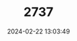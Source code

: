 ---
title: "2737"
category: "Belgrandiella wawrai"
draft: false
date: 2024-02-22 13:03:49
languages:
  German: ["Further Zwergquellschnecke"]
---